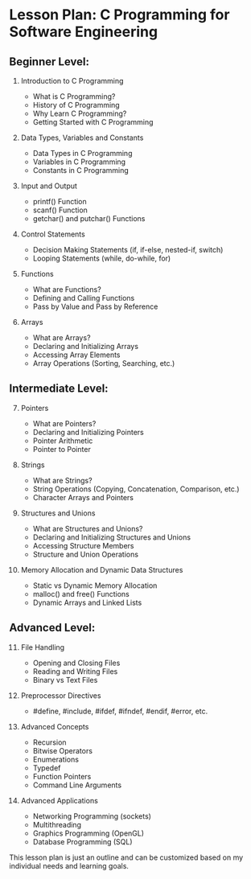 # Lesson Plan: C Programming for Software Engineering

## Beginner Level:

1. Introduction to C Programming
   - What is C Programming?
   - History of C Programming
   - Why Learn C Programming?
   - Getting Started with C Programming

2. Data Types, Variables and Constants
   - Data Types in C Programming
   - Variables in C Programming
   - Constants in C Programming

3. Input and Output
   - printf() Function
   - scanf() Function
   - getchar() and putchar() Functions

4. Control Statements
   - Decision Making Statements (if, if-else, nested-if, switch)
   - Looping Statements (while, do-while, for)

5. Functions
   - What are Functions?
   - Defining and Calling Functions
   - Pass by Value and Pass by Reference

6. Arrays
   - What are Arrays?
   - Declaring and Initializing Arrays
   - Accessing Array Elements
   - Array Operations (Sorting, Searching, etc.)

## Intermediate Level:

7. Pointers
   - What are Pointers?
   - Declaring and Initializing Pointers
   - Pointer Arithmetic
   - Pointer to Pointer

8. Strings
   - What are Strings?
   - String Operations (Copying, Concatenation, Comparison, etc.)
   - Character Arrays and Pointers

9. Structures and Unions
   - What are Structures and Unions?
   - Declaring and Initializing Structures and Unions
   - Accessing Structure Members
   - Structure and Union Operations

10. Memory Allocation and Dynamic Data Structures
    - Static vs Dynamic Memory Allocation
    - malloc() and free() Functions
    - Dynamic Arrays and Linked Lists

## Advanced Level:

11. File Handling
    - Opening and Closing Files
    - Reading and Writing Files
    - Binary vs Text Files

12. Preprocessor Directives
    - #define, #include, #ifdef, #ifndef, #endif, #error, etc.

13. Advanced Concepts
    - Recursion
    - Bitwise Operators
    - Enumerations
    - Typedef
    - Function Pointers
    - Command Line Arguments

14. Advanced Applications
    - Networking Programming (sockets)
    - Multithreading
    - Graphics Programming (OpenGL)
    - Database Programming (SQL)

This lesson plan is just an outline and can be customized based on my individual needs and learning goals.
